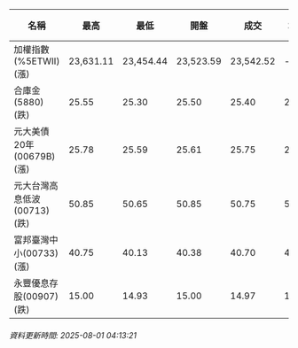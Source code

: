 | 名稱 | 最高 | 最低 | 開盤 | 成交 | 均價 | 成交金額(億) | 昨收 | 漲跌幅 | 漲跌 | 總量 | 昨量 | 振幅 |
| -------- | -------- | -------- | -------- |-------- | -------- | -------- |-------- |-------- |-------- | -------- | -------- |-------- |
|加權指數(%5ETWII) (漲)|23,631.11|23,454.44|23,523.59|23,542.52|-|4,009.24|23,461.72|0.34%|80.80|7,008,063|0|0.75%|
|合庫金(5880) (跌)|25.55|25.30|25.50|25.40|25.44|2.79|25.65|0.97%|0.25|10,982|8,019|0.97%|
|元大美債20年(00679B) (漲)|25.78|25.59|25.61|25.75|25.72|14.10|25.61|0.55%|0.14|54,825|51,261|0.74%|
|元大台灣高息低波(00713) (跌)|50.85|50.65|50.85|50.75|50.75|4.57|50.90|0.29%|0.15|9,000|6,722|0.39%|
|富邦臺灣中小(00733) (漲)|40.75|40.13|40.38|40.70|40.60|0.564|40.38|0.79%|0.32|1,388|644|1.54%|
|永豐優息存股(00907) (跌)|15.00|14.93|15.00|14.97|14.97|0.189|14.99|0.13%|0.02|1,263|1,242|0.47%|
###### 資料更新時間: 2025-08-01 04:13:21